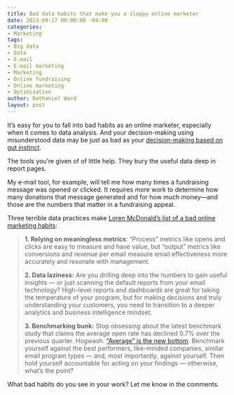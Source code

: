 ```yaml
---
title: Bad data habits that make you a sloppy online marketer
date: 2013-09-17 00:00:00 -04:00
categories:
- Marketing
tags:
- Big data
- Data
- E-mail
- E-mail marketing
- Marketing
- Online fundraising
- Online marketing
- Optimization
author: Nathaniel Ward
layout: post
---
```


It’s easy for you to fall into bad habits as an online marketer, especially when it comes to data analysis. And your decision-making using misunderstood data may be just as bad as your [decision-making based on gut instinct][1].

The tools you’re given of of little help. They bury the useful data deep in report pages.

My e-mail tool, for example, will tell me how many times a fundraising message was opened or clicked. It requires more work to determine how many donations that message generated and for how much money—and those are the numbers that matter in a fundraising appeal.

Three terrible data practices make [Loren McDonald’s list of a bad online marketing habits][2]:<!--more-->

> **1. Relying on meaningless metrics**: “Process” metrics like opens and clicks are easy to measure and have value, but “output” metrics like conversions and revenue per email measure email effectiveness more accurately and resonate with management.
> 
> **2. Data laziness:** Are you drilling deep into the numbers to gain useful insights — or just scanning the default reports from your email technology? High-level reports and dashboards are great for taking the temperature of your program, but for making decisions and truly understanding your customers, you need to transition to a deeper analytics and business intelligence mindset.
> 
> **3. Benchmarking bunk:** Stop obsessing about the latest benchmark study that claims the average open rate has declined 0.7% over the previous quarter. Hogwash. [“Average” is the new bottom][3]. Benchmark yourself against the best performers, like-minded companies, similar email program types — and, most importantly, against yourself. Then hold yourself accountable for acting on your findings — otherwise, what’s the point?

What bad habits do you see in your work? Let me know in the comments.

 [1]: http://www.nathanielward.net/2012/12/your-gut-instincts-as-a-marketer-are-probably-wrong/
 [2]: http://www.mediapost.com/publications/article/207411/the-habits-of-highly-ineffective-email-marketers.html#axzz2dP7cYUr7
 [3]: http://www.mediapost.com/publications/article/119294/#axzz2ceAGyi4T